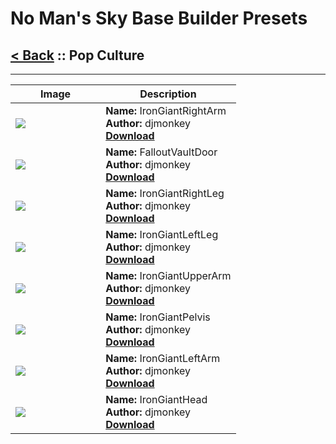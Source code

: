 # No Man's Sky Base Builder Presets  

## [< Back](https://charliebanks.github.io/nms-base-builder-presets/) :: Pop Culture

___


<table cellpadding="10">
<thead>
    <tr>
        <th>Image</th>
        <th>Description</th>
    </tr>
</thead>
<tbody>
    <tr>
            <td width="40%"><img src="https://raw.githubusercontent.com/charliebanks/nms-base-builder-presets/master/images/missing_thumbnail.jpg"></td>
            <td valign="top" width="60%"><b>Name:</b> IronGiantRightArm <br /> <b>Author:</b> djmonkey <br /> <b><a href="https://raw.githubusercontent.com/charliebanks/nms-base-builder-presets/master/Pop Culture/djmonkey_IronGiantRightArm.json">Download</a></b></td>
        </tr><tr>
            <td width="40%"><img src="https://raw.githubusercontent.com/charliebanks/nms-base-builder-presets/master/images/missing_thumbnail.jpg"></td>
            <td valign="top" width="60%"><b>Name:</b> FalloutVaultDoor <br /> <b>Author:</b> djmonkey <br /> <b><a href="https://raw.githubusercontent.com/charliebanks/nms-base-builder-presets/master/Pop Culture/djmonkey_FalloutVaultDoor.json">Download</a></b></td>
        </tr><tr>
            <td width="40%"><img src="https://raw.githubusercontent.com/charliebanks/nms-base-builder-presets/master/images/missing_thumbnail.jpg"></td>
            <td valign="top" width="60%"><b>Name:</b> IronGiantRightLeg <br /> <b>Author:</b> djmonkey <br /> <b><a href="https://raw.githubusercontent.com/charliebanks/nms-base-builder-presets/master/Pop Culture/djmonkey_IronGiantRightLeg.json">Download</a></b></td>
        </tr><tr>
            <td width="40%"><img src="https://raw.githubusercontent.com/charliebanks/nms-base-builder-presets/master/images/missing_thumbnail.jpg"></td>
            <td valign="top" width="60%"><b>Name:</b> IronGiantLeftLeg <br /> <b>Author:</b> djmonkey <br /> <b><a href="https://raw.githubusercontent.com/charliebanks/nms-base-builder-presets/master/Pop Culture/djmonkey_IronGiantLeftLeg.json">Download</a></b></td>
        </tr><tr>
            <td width="40%"><img src="https://raw.githubusercontent.com/charliebanks/nms-base-builder-presets/master/images/missing_thumbnail.jpg"></td>
            <td valign="top" width="60%"><b>Name:</b> IronGiantUpperArm <br /> <b>Author:</b> djmonkey <br /> <b><a href="https://raw.githubusercontent.com/charliebanks/nms-base-builder-presets/master/Pop Culture/djmonkey_IronGiantUpperArm.json">Download</a></b></td>
        </tr><tr>
            <td width="40%"><img src="https://raw.githubusercontent.com/charliebanks/nms-base-builder-presets/master/images/missing_thumbnail.jpg"></td>
            <td valign="top" width="60%"><b>Name:</b> IronGiantPelvis <br /> <b>Author:</b> djmonkey <br /> <b><a href="https://raw.githubusercontent.com/charliebanks/nms-base-builder-presets/master/Pop Culture/djmonkey_IronGiantPelvis.json">Download</a></b></td>
        </tr><tr>
            <td width="40%"><img src="https://raw.githubusercontent.com/charliebanks/nms-base-builder-presets/master/images/missing_thumbnail.jpg"></td>
            <td valign="top" width="60%"><b>Name:</b> IronGiantLeftArm <br /> <b>Author:</b> djmonkey <br /> <b><a href="https://raw.githubusercontent.com/charliebanks/nms-base-builder-presets/master/Pop Culture/djmonkey_IronGiantLeftArm.json">Download</a></b></td>
        </tr><tr>
            <td width="40%"><img src="https://raw.githubusercontent.com/charliebanks/nms-base-builder-presets/master/images/missing_thumbnail.jpg"></td>
            <td valign="top" width="60%"><b>Name:</b> IronGiantHead <br /> <b>Author:</b> djmonkey <br /> <b><a href="https://raw.githubusercontent.com/charliebanks/nms-base-builder-presets/master/Pop Culture/djmonkey_IronGiantHead.json">Download</a></b></td>
        </tr>
</tbody>
</table>
    